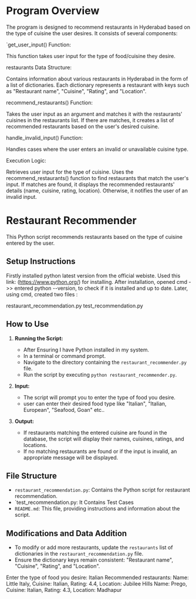 
# Program Overview
The program is designed to recommend restaurants in Hyderabad based on the type of cuisine the user desires. It consists of several components:

`get_user_input() Function:

This function takes user input for the type of food/cuisine they desire.

restaurants Data Structure:

Contains information about various restaurants in Hyderabad in the form of a list of dictionaries. Each dictionary represents a restaurant with keys such as "Restaurant name", "Cuisine", "Rating", and "Location".

recommend_restaurants() Function:

Takes the user input as an argument and matches it with the restaurants' cuisines in the restaurants list.
If there are matches, it creates a list of recommended restaurants based on the user's desired cuisine.

handle_invalid_input() Function:

Handles cases where the user enters an invalid or unavailable cuisine type.

Execution Logic:

Retrieves user input for the type of cuisine.
Uses the recommend_restaurants() function to find restaurants that match the user's input.
If matches are found, it displays the recommended restaurants' details (name, cuisine, rating, location). Otherwise, it notifies the user of an invalid input.

# Restaurant Recommender

This Python script recommends restaurants based on the type of cuisine entered by the user.

## Setup Instructions

Firstly installed python latest version from the official webiste. Used this link: (https://www.python.org/) for installing.
After installation, opened cmd ->> entered python --version, to check if it is installed and up to date. Later, using cmd, created two files :

restaurant_recommendation.py
test_recommendation.py

## How to Use

1. **Running the Script:**
    - After Ensuring I have Python installed in my system.
    - In a terminal or command prompt.
    - Navigate to the directory containing the `restaurant_recommender.py` file.
    - Run the script by executing `python restaurant_recommender.py`.

2. **Input:**
    - The script will prompt you to enter the type of food you desire.
    - user can enter their desired food type like "Italian", "Italian, European", "Seafood, Goan" etc..

3. **Output:**
    - If restaurants matching the entered cuisine are found in the database, the script will display their names, cuisines, ratings, and locations.
    - If no matching restaurants are found or if the input is invalid, an appropriate message will be displayed.

## File Structure

- `restaurant_recommendation.py`: Contains the Python script for restaurant recommendation.
- `test_recommendation.py: It Contains Test Cases
- `README.md`: This file, providing instructions and information about the script.

## Modifications and Data Addition

- To modify or add more restaurants, update the `restaurants` list of dictionaries in the `restaurant_recommendation.py` file.
- Ensure the dictionary keys remain consistent: "Restaurant name", "Cuisine", "Rating", and "Location".


Enter the type of food you desire: Italian
Recommended restaurants:
Name: Little Italy, Cuisine: Italian, Rating: 4.4, Location: Jubilee Hills
Name: Prego, Cuisine: Italian, Rating: 4.3, Location: Madhapur

